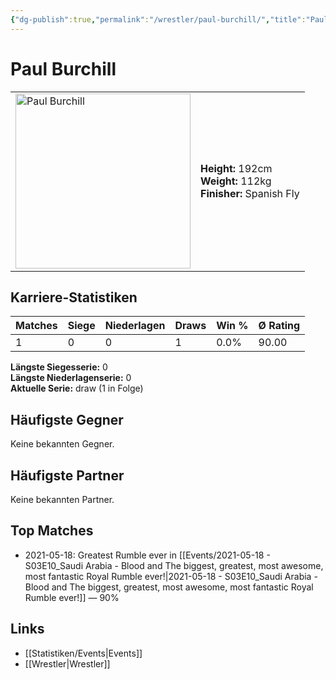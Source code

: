 ```yaml
---
{"dg-publish":true,"permalink":"/wrestler/paul-burchill/","title":"Paul Burchill","tags":["wrestler"],"noteIcon":""}
---
```



# Paul Burchill

<table>
        <tr>
        <td><img src="https://github.com/CptSpaulding1980/choke-slam-wrestling/releases/download/images/Paul_Burchill.png" width="280" alt="Paul Burchill"></td>
        <td>
        <b>Height:</b> 192cm<br>
        <b>Weight:</b> 112kg<br>
        <b>Finisher:</b> Spanish Fly<br>
        </td>
        </tr>
        </table>
        
## Karriere-Statistiken

| Matches | Siege | Niederlagen | Draws | Win % | Ø Rating |
|---------|-------|-------------|-------|-------|-----------|
| 1 | 0 | 0 | 1 | 0.0% | 90.00 |

**Längste Siegesserie:** 0<br>**Längste Niederlagenserie:** 0<br>**Aktuelle Serie:** draw (1 in Folge)


## Häufigste Gegner
Keine bekannten Gegner.

## Häufigste Partner
Keine bekannten Partner.

## Top Matches
- 2021-05-18: Greatest Rumble ever in [[Events/2021-05-18 - S03E10_Saudi Arabia - Blood and The biggest, greatest, most awesome, most fantastic Royal Rumble ever!\|2021-05-18 - S03E10_Saudi Arabia - Blood and The biggest, greatest, most awesome, most fantastic Royal Rumble ever!]] — 90%

## Links
- [[Statistiken/Events\|Events]]
- [[Wrestler\|Wrestler]]
